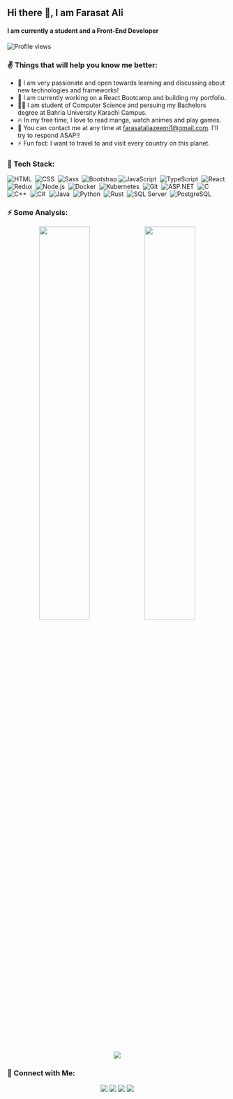 ##  Hi there 👋, I am Farasat Ali
####  I am currently a student and a Front-End Developer

![Profile views](https://gpvc.arturio.dev/faraasat)  


### ✌ Things that will help you know me better:
  
  - 🚀 I am very passionate and open towards learning and discussing about new technologies and frameworks!
  - 🔭 I am currently working on a React Bootcamp and building my portfolio.
  - 👨‍🎓 I am student of Computer Science and persuing my Bachelors degree at Bahria University Karachi Campus.
  - 🔥 In my free time, I love to read manga, watch animes and play games.
  - 📧 You can contact me at any time at <a href="mailto:farasataliazeemi1@gmail.com">farasataliazeemi1@gmail.com</a>. I'll try to respond ASAP!!
  - ⚡ Fun fact: I want to travel to and visit every country on this planet.

### 📡 Tech Stack:

![HTML](https://img.shields.io/badge/-HTML-333333?style=plastic&logo=HTML5)&nbsp;
![CSS](https://img.shields.io/badge/-CSS-333333?style=plastic&logo=CSS3&logoColor=1572B6)&nbsp;
![Sass](https://img.shields.io/badge/-Sass-333333?style=plastic&logo=Sass&logoColor=C76494)&nbsp;
![Bootstrap](https://img.shields.io/badge/-Bootstrap-333333?style=plastic&logo=bootstrap&logoColor=563D7C)
![JavaScript](https://img.shields.io/badge/-JavaScript-333333?style=plastic&logo=javascript)&nbsp;
![TypeScript](https://img.shields.io/badge/-TypeScript-333333?style=plastic&logo=typeScript&logoColor=007acc)&nbsp;
![React](https://img.shields.io/badge/-React-333333?style=plastic&logo=react)&nbsp;
![Redux](https://img.shields.io/badge/-Redux-333333?style=plastic&logo=redux&logoColor=7248b6)&nbsp;
![Node.js](https://img.shields.io/badge/-Node.js-333333?style=plastic&logo=node.js)&nbsp;
![Docker](https://img.shields.io/badge/-Docker-333333?style=plastic&logo=docker)&nbsp;
![Kubernetes](https://img.shields.io/badge/-Kubernetes-333333?style=plastic&logo=kubernetes)&nbsp;
![Git](https://img.shields.io/badge/-Git-333333?style=plastic&logo=git)&nbsp;
![ASP.NET](https://img.shields.io/badge/-ASP.NET-333333?style=plastic&logo=.NET)&nbsp;
![C](https://img.shields.io/badge/-C-333333?style=plastic&logo=C)
![C++](https://img.shields.io/badge/-C++-333333?style=plastic&logo=C%2B%2B)&nbsp;
![C#](https://img.shields.io/badge/-CSharp-333333?style=plastic&logo=c-sharp)&nbsp;
![Java](https://img.shields.io/badge/-Java-333333?style=plastic&logo=java)&nbsp;
![Python](https://img.shields.io/badge/-Python-333333?style=plastic&logo=python)&nbsp;
![Rust](https://img.shields.io/badge/-Rust-333333?style=plastic&logo=rust)&nbsp;
![SQL Server](https://img.shields.io/badge/-SQLServer-333333?style=plastic&logo=microsoft-sql-server)&nbsp;
![PostgreSQL](https://img.shields.io/badge/-PostgreSQL-333333?style=plastic&logo=PostgreSQL)&nbsp;

### ⚡ Some Analysis:

<!-- jolly -->
<p align="center">
  <a href="https://github.com/faraasat">
    <img height="48%" src="https://github-readme-stats.vercel.app/api?username=faraasat&count_private=true&show_icons=true&theme=react"/><img height="48%" src="https://github-readme-streak-stats.herokuapp.com/?user=faraasat&theme=react"/>
  </a>
</p>
<p align="center">
  <a href="https://github.com/faraasat">
    <img src="https://github-readme-stats.vercel.app/api/top-langs/?username=faraasat&layout=compact&langs_count=8&theme=jolly"/>
  </a>
</p>
<!--![GitHub metrics](https://metrics.lecoq.io/faraasat)-->  
<!--[![trophy](https://github-profile-trophy.vercel.app/?username=faraasat)](https://github.com/ryo-ma/github-profile-trophy)-->
<!--<a href='https://github.com/pricing'><img src='https://raw.githubusercontent.com/acervenky/animated-github-badges/master/assets/pro.gif' width='40' height='40'></a>-->

### 🤙 Connect with Me:

<p align="center">
<a href="https://www.linkedin.com/in/faraasat/"><img src="https://img.shields.io/badge/-Farasat%20Ali-0077B5?style=flat-square&logo=Linkedin&logoColor=white"/></a>
<a href="mailto:farasataliazeemi1@gmail.com"><img src="https://img.shields.io/badge/-farasataliazeemi1@gmail.com-D14836?style=flat-square&logo=Gmail&logoColor=white"/></a>
<a href="https://www.instagram.com/farasat_ali_azeemi/"><img src="https://img.shields.io/badge/-@farasat_ali_azeemi-E4405F?style=flat-square&logo=Instagram&logoColor=white"/></a>
<a href="https://www.facebook.com/FarasatAliAzeemi"><img src="https://img.shields.io/badge/-Farasat%20Ali-1877F2?style=flat-square&logo=Facebook&logoColor=white"/></a>
</p>
